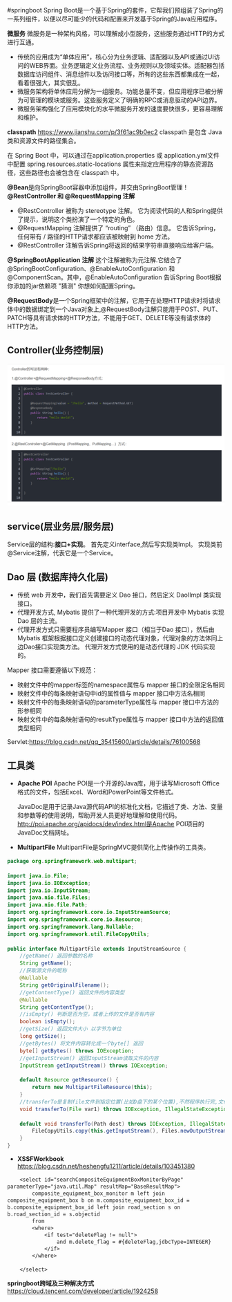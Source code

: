 #springboot
Spring Boot是一个基于Spring的套件，它帮我们预组装了Spring的一系列组件，以便以尽可能少的代码和配置来开发基于Spring的Java应用程序。

**微服务**
微服务是一种架构风格，可以理解成小型服务，这些服务通过HTTP的方式进行互通。

- 传统的应用成为“单体应用”，核心分为业务逻辑、适配器以及API或通过UI访问的WEB界面。业务逻辑定义业务流程、业务规则以及领域实体。适配器包括数据库访问组件、消息组件以及访问接口等，所有的这些东西都集成在一起，看着很强大，其实很乱。
- 微服务架构将单体应用分解为一组服务。功能总量不变，但应用程序已被分解为可管理的模块或服务。这些服务定义了明确的RPC或消息驱动的API边界。
- 微服务架构强化了应用模块化的水平微服务开发的速度要快很多，更容易理解和维护。
  
**classpath**
https://www.jianshu.com/p/3f61ac9b0ec2
classpath 是包含 Java 类和资源文件的路径集合。

在 Spring Boot 中，可以通过在application.properties 或 application.yml文件中配置 spring.resources.static-locations 属性来指定应用程序的静态资源路径，这些路径也会被包含在 classpath 中。
  
**@Bean**是向SpringBoot容器中添加组件，并交由SpringBoot管理！
**@RestController 和 @RequestMapping 注解**

- @RestController 被称为 stereotype 注解。 它为阅读代码的人和Spring提供了提示，说明这个类扮演了一个特定的角色。
-  @RequestMapping 注解提供了 “routing” （路由）信息。 它告诉Spring，任何带有 / 路径的HTTP请求都应该被映射到 home 方法。
-  @RestController 注解告诉Spring将返回的结果字符串直接响应给客户端。

**@SpringBootApplication 注解**
这个注解被称为元注解.它结合了 @SpringBootConfiguration、@EnableAutoConfiguration 和 @ComponentScan。其中，@EnableAutoConfiguration 告诉Spring Boot根据你添加的jar依赖项 "猜测" 你想如何配置Spring。

**@RequestBody**是一个Spring框架中的注解，它用于在处理HTTP请求时将请求体中的数据绑定到一个Java对象上,@RequestBody注解只能用于POST、PUT、PATCH等具有请求体的HTTP方法，不能用于GET、DELETE等没有请求体的HTTP方法。


## Controller(业务控制层)
![本地图片](controller.png)
## service(层业务层/服务层)
Service层的结构:**接口+实现**。
首先定义interface,然后写实现类Impl。 实现类前@Service注解，代表它是一个Service。
## Dao 层 (数据库持久化层)
- 传统 web 开发中，我们首先需要定义 Dao 接口，然后定义 DaoIImpl 类实现接口。
- 代理开发方式, Mybatis 提供了一种代理开发的方式:项目开发中 Mybatis 实现 Dao 层的主流。
- 代理开发方式只需要程序员编写Mapper 接口（相当于Dao 接口），然后由 Mybatis 框架根据接口定义创建接口的动态代理对象，代理对象的方法体同上边Dao接口实现类方法。 代理开发方式使用的是动态代理的 JDK 代码实现的。

Mapper 接口需要遵循以下规范：
- 映射文件中的mapper标签的namespace属性与 mapper 接口的全限定名相同
- 映射文件中的每条映射语句中id的属性值与 mapper 接口中方法名相同
- 映射文件中的每条映射语句的parameterType属性与 mapper 接口中方法的形参相同
- 映射文件中的每条映射语句的resultType属性与 mapper 接口中方法的返回值类型相同

Servlet:https://blog.csdn.net/qq_35415600/article/details/76100568


## 工具类
- **Apache POI**
  Apache POI是一个开源的Java库，用于读写Microsoft Office格式的文件，包括Excel、Word和PowerPoint等文件格式。
  
  JavaDoc是用于记录Java源代码API的标准化文档，它描述了类、方法、变量和参数等的使用说明，帮助开发人员更好地理解和使用代码。
  http://poi.apache.org/apidocs/dev/index.html是Apache POI项目的JavaDoc文档网址。
- **MultipartFile**
MultipartFile是SpringMVC提供简化上传操作的工具类。
```java
package org.springframework.web.multipart;

import java.io.File;
import java.io.IOException;
import java.io.InputStream;
import java.nio.file.Files;
import java.nio.file.Path;
import org.springframework.core.io.InputStreamSource;
import org.springframework.core.io.Resource;
import org.springframework.lang.Nullable;
import org.springframework.util.FileCopyUtils;

public interface MultipartFile extends InputStreamSource {
    //getName() 返回参数的名称
    String getName();
    //获取源文件的昵称
    @Nullable
    String getOriginalFilename();
    //getContentType() 返回文件的内容类型
    @Nullable
    String getContentType();
    //isEmpty() 判断是否为空，或者上传的文件是否有内容
    boolean isEmpty();
    //getSize() 返回文件大小 以字节为单位
    long getSize();
    //getBytes() 将文件内容转化成一个byte[] 返回
    byte[] getBytes() throws IOException;
    //getInputStream() 返回InputStream读取文件的内容
    InputStream getInputStream() throws IOException;

    default Resource getResource() {
        return new MultipartFileResource(this);
    }
    //transferTo是复制file文件到指定位置(比如D盘下的某个位置),不然程序执行完,文件就会消失,程序运行时,临时存储在temp这个文件夹中
    void transferTo(File var1) throws IOException, IllegalStateException;

    default void transferTo(Path dest) throws IOException, IllegalStateException {
        FileCopyUtils.copy(this.getInputStream(), Files.newOutputStream(dest));
    }
}

```
- **XSSFWorkbook**
https://blog.csdn.net/heshengfu1211/article/details/103451380

```
    <select id="searchCompositeEquipmentBoxMonitorByPage" parameterType="java.util.Map" resultMap="BaseResultMap">
        composite_equipment_box_monitor m left join composite_equipment_box b on m.composite_equipment_box_id = b.composite_equipment_box_id left join road_section s on b.road_section_id = s.objectid
        from
        <where>
            <if test="deleteFlag != null">
                and m.delete_flag = #{deleteFlag,jdbcType=INTEGER}
            </if>
        </where>

    </select>
```
**springboot跨域及三种解决方式**
https://cloud.tencent.com/developer/article/1924258

